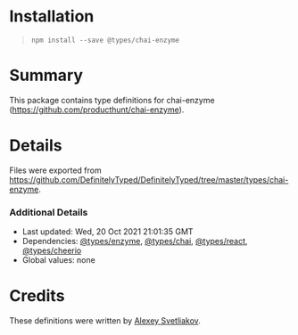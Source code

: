 # Installation
> `npm install --save @types/chai-enzyme`

# Summary
This package contains type definitions for chai-enzyme (https://github.com/producthunt/chai-enzyme).

# Details
Files were exported from https://github.com/DefinitelyTyped/DefinitelyTyped/tree/master/types/chai-enzyme.

### Additional Details
 * Last updated: Wed, 20 Oct 2021 21:01:35 GMT
 * Dependencies: [@types/enzyme](https://npmjs.com/package/@types/enzyme), [@types/chai](https://npmjs.com/package/@types/chai), [@types/react](https://npmjs.com/package/@types/react), [@types/cheerio](https://npmjs.com/package/@types/cheerio)
 * Global values: none

# Credits
These definitions were written by [Alexey Svetliakov](https://github.com/asvetliakov).
